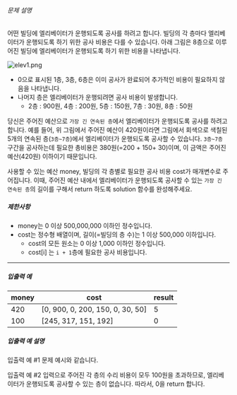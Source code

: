 ###### 문제 설명

어떤 빌딩에 엘리베이터가 운행되도록 공사를 하려고 합니다. 빌딩의 각 층마다 엘리베이터가 운행되도록 하기 위한 공사 비용은 다를 수 있습니다. 아래 그림은 8층으로 이루어진 빌딩에 엘리베이터가 운행되도록 하기 위한 비용을 나타냅니다.

![elev1.png](https://grepp-programmers.s3.ap-northeast-2.amazonaws.com/files/production/c17abb2e-339f-46ac-bfcc-49b44f47e7d4/elev1.png)

- 0으로 표시된 1층, 3층, 6층은 이미 공사가 완료되어 추가적인 비용이 필요하지 않음을 나타냅니다.
- 나머지 층은 엘리베이터가 운행되려면 공사 비용이 발생합니다.
  - 2층 : 900원, 4층 : 200원, 5층 : 150원, 7층 : 30원, 8층 : 50원

당신은 주어진 예산으로 `가장 긴 연속된 층`에서 엘리베이터가 운행되도록 공사를 하려고 합니다. 예를 들어, 위 그림에서 주어진 예산이 420원이라면 그림에서 회색으로 색칠된 5개의 연속된 층(`3층~7층`)에서 엘리베이터가 운행되도록 공사할 수 있습니다. `3층~7층` 구간을 공사하는데 필요한 총비용은 380원(=200 + 150+ 30)이며, 이 금액은 주어진 예산(420원) 이하이기 때문입니다.

사용할 수 있는 예산 money, 빌딩의 각 층별로 필요한 공사 비용 cost가 매개변수로 주어집니다. 이때, 주어진 예산 내에서 엘리베이터가 운행되도록 공사할 수 있는 `가장 긴 연속된 층`의 길이를 구해서 return 하도록 solution 함수를 완성해주세요.

##### 제한사항

- money는 0 이상 500,000,000 이하인 정수입니다.
- cost는 정수형 배열이며, 길이(=빌딩의 층 수)는 1 이상 500,000 이하입니다.
  - cost의 모든 원소는 0 이상 1,000 이하인 정수입니다.
  - cost[i] 는 `i + 1`층에 필요한 공사 비용입니다.

------

##### 입출력 예

| money | cost                             | result |
| ----- | -------------------------------- | ------ |
| 420   | [0, 900, 0, 200, 150, 0, 30, 50] | 5      |
| 100   | [245, 317, 151, 192]             | 0      |

##### 입출력 예 설명

입출력 예 #1
문제 예시와 같습니다.

입출력 예 #2
입력으로 주어진 각 층의 수리 비용이 모두 100원을 초과하므로, 엘리베이터가 운행되도록 공사할 수 있는 층이 없습니다. 따라서, 0을 return 합니다.